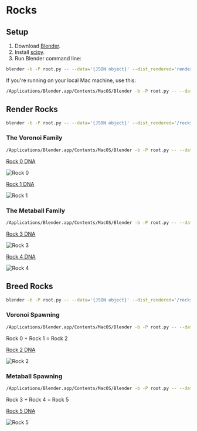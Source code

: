 # Rocks

## Setup

1. Download [Blender](https://www.blender.org/download/).
2. Install [scipy](https://scipy.org/install/).
3. Run Blender command line:

```bash
blender -b -P root.py -- --data='{JSON object}' --dist_rendered='rendered_png_location' --dist_dna='dna_location' --file_exec='your_blender_script'
```

If you're running on your local Mac machine, use this:

```bash
/Applications/Blender.app/Contents/MacOS/Blender -b -P root.py -- --data='{JSON object}' --dist_rendered='rendered_png_location' --dist_dna='dna_location' --file_exec='your_blender_script'
```

## Render Rocks

```bash
blender -b -P root.py -- --data='{JSON object}' --dist_rendered='/rocks/dist/rendered' --dist_dna='' --file_exec='render_rock'
```

### The Voronoi Family

```bash
/Applications/Blender.app/Contents/MacOS/Blender -b -P root.py -- --data='{"id": "1", "properties": { "family": "voronoi", "density": 2000, "radius": 2, "palette": [[244, 101, 160], [168, 111, 179], [201, 21, 85], [107, 40, 129], [47, 21, 37]]}}' --dist_rendered='/rocks/dist/rendered' --dist_dna='' --file_exec='render_rock'
```

[Rock 0 DNA](https://github.com/rove-to/rocks/blob/main/dna/rock0.json)

![Rock 0](https://raw.githubusercontent.com/rove-to/rocks/main/rocks/rock0.png)

[Rock 1 DNA](https://github.com/rove-to/rocks/blob/main/dna/rock1.json)

![Rock 1](https://raw.githubusercontent.com/rove-to/rocks/main/rocks/rock1.png)

### The Metaball Family

```bash
/Applications/Blender.app/Contents/MacOS/Blender -b -P root.py -- --data='{"id": "4", "properties": {"family": "metaball", "density": 1000, "radius0": 2, "radius1": 4, "energy": 50}}' --dist_rendered='/rocks/dist/rendered' --dist_dna='' --file_exec='render_rock'
```

[Rock 3 DNA](https://github.com/rove-to/rocks/blob/main/dna/rock3.json)

![Rock 3](https://raw.githubusercontent.com/rove-to/rocks/main/rocks/rock3.png)

[Rock 4 DNA](https://github.com/rove-to/rocks/blob/main/dna/rock4.json)

![Rock 4](https://raw.githubusercontent.com/rove-to/rocks/main/rocks/rock4.png)

## Breed Rocks

```bash
blender -b -P root.py -- --data='{JSON object}' --dist_rendered='/rocks/dist/rendered' --dist_dna='/rocks/dist/dna' --file_exec='breed_rock'
```

### Voronoi Spawning

```bash
/Applications/Blender.app/Contents/MacOS/Blender -b -P root.py -- --data='{"childId": "2","parent1": {"id": "0", "properties": {"family": "voronoi", "density": 2000, "radius": 2, "palette": [[89, 91, 90], [20, 195, 162], [13, 229, 168], [124, 244, 154], [184, 253, 153]]}}, "parent2": {"id": "1", "properties": {"family": "voronoi", "density": 2000, "radius": 2, "palette": [[244, 101, 160], [168, 111, 179], [201, 21, 85], [107, 40, 129], [47, 21, 37]]}}}' --dist_rendered='/rocks/dist/rendered' --dist_dna='/rocks/dist/dna' --file_exec='breed_rock'
```

Rock 0 + Rock 1 = Rock 2

[Rock 2 DNA](https://github.com/rove-to/rocks/blob/main/dna/rock2.json)

![Rock 2](https://raw.githubusercontent.com/rove-to/rocks/main/rocks/rock2.png)

### Metaball Spawning

```bash
/Applications/Blender.app/Contents/MacOS/Blender -b -P root.py -- --data='{"childId": "5","parent1": {"id": "3", "properties": {"family": "metaball", "density": 150, "radius0": 4, "radius1": 2.5, "energy": 100}}, "parent2": {"id": "4", "properties": {"family": "metaball", "density": 1000, "radius0": 2, "radius1": 4, "energy": 50}}}' --dist_rendered='/rocks/dist/rendered' --dist_dna='/rocks/dist/dna' --file_exec='breed_rock'
```

Rock 3 + Rock 4 = Rock 5

[Rock 5 DNA](https://github.com/rove-to/rocks/blob/main/dna/rock5.json)

![Rock 5](https://raw.githubusercontent.com/rove-to/rocks/main/rocks/rock5.png)
